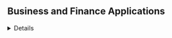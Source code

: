 ## Business and Finance Applications

<details>
  <ol>
    <summary>Table of Contents</summary>
  </ol>
</details>
